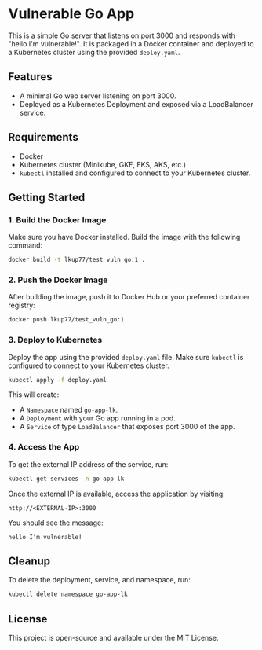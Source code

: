 
# Vulnerable Go App

This is a simple Go server that listens on port 3000 and responds with "hello I'm vulnerable!". It is packaged in a Docker container and deployed to a Kubernetes cluster using the provided `deploy.yaml`.

## Features

- A minimal Go web server listening on port 3000.
- Deployed as a Kubernetes Deployment and exposed via a LoadBalancer service.

## Requirements

- Docker
- Kubernetes cluster (Minikube, GKE, EKS, AKS, etc.)
- `kubectl` installed and configured to connect to your Kubernetes cluster.

## Getting Started

### 1. Build the Docker Image

Make sure you have Docker installed. Build the image with the following command:

```bash
docker build -t lkup77/test_vuln_go:1 .
```

### 2. Push the Docker Image

After building the image, push it to Docker Hub or your preferred container registry:

```bash
docker push lkup77/test_vuln_go:1
```

### 3. Deploy to Kubernetes

Deploy the app using the provided `deploy.yaml` file. Make sure `kubectl` is configured to connect to your Kubernetes cluster.

```bash
kubectl apply -f deploy.yaml
```

This will create:
- A `Namespace` named `go-app-lk`.
- A `Deployment` with your Go app running in a pod.
- A `Service` of type `LoadBalancer` that exposes port 3000 of the app.

### 4. Access the App

To get the external IP address of the service, run:

```bash
kubectl get services -n go-app-lk
```

Once the external IP is available, access the application by visiting:

```
http://<EXTERNAL-IP>:3000
```

You should see the message:

```
hello I'm vulnerable!
```

## Cleanup

To delete the deployment, service, and namespace, run:

```bash
kubectl delete namespace go-app-lk
```

## License

This project is open-source and available under the MIT License.

